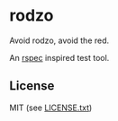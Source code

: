 
# rodzo

Avoid rodzo, avoid the red.

An [rspec](http://rspec.info) inspired test tool.

## License

MIT (see [LICENSE.txt](LICENSE.txt))

